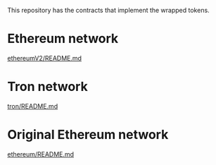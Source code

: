 This repository has the contracts that implement the wrapped tokens.

# Ethereum network
[ethereumV2/README.md](ethereumV2/README.md)

# Tron network
[tron/README.md](tron/README.md)

# Original Ethereum network
[ethereum/README.md](ethereum/README.md)